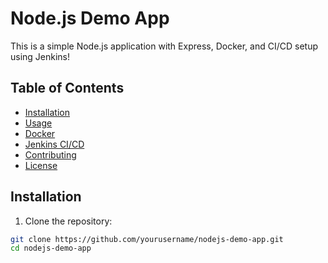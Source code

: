 # Node.js Demo App

This is a simple Node.js application with Express, Docker, and CI/CD setup using Jenkins!

## Table of Contents
- [Installation](#installation)
- [Usage](#usage)
- [Docker](#docker)
- [Jenkins CI/CD](#jenkins-cicd)
- [Contributing](#contributing)
- [License](#license)

## Installation

1. Clone the repository:

```bash
git clone https://github.com/yourusername/nodejs-demo-app.git
cd nodejs-demo-app
